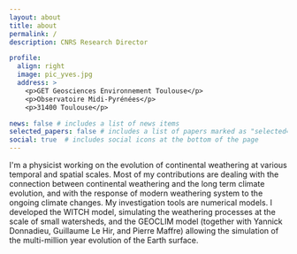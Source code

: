 ```yaml
---
layout: about
title: about
permalink: /
description: CNRS Research Director

profile:
  align: right
  image: pic_yves.jpg
  address: >
    <p>GET Geosciences Environnement Toulouse</p>
    <p>Observatoire Midi-Pyrénées</p>
    <p>31400 Toulouse</p>

news: false # includes a list of news items
selected_papers: false # includes a list of papers marked as "selected={true}"
social: true  # includes social icons at the bottom of the page
---
```


I'm a physicist working on the evolution of continental weathering at various temporal and spatial scales. Most of my contributions are dealing with the connection between continental weathering and the long term climate evolution, and with the response of modern weathering system to the ongoing climate changes. My investigation tools are numerical models. I developed the WITCH model, simulating the weathering processes at the scale of small watersheds, and the GEOCLIM model (together with Yannick Donnadieu, Guillaume Le Hir, and Pierre Maffre) allowing the simulation of the multi-million year evolution of the Earth surface.
